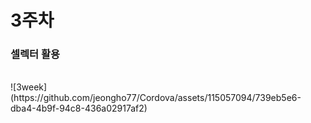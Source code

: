 # 3주차 

<H3>셀렉터 활용</H3>
<br>
![3week](https://github.com/jeongho77/Cordova/assets/115057094/739eb5e6-dba4-4b9f-94c8-436a02917af2)
